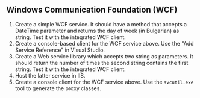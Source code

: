 ## Windows Communication Foundation (WCF)

1. Create a simple WCF service. It should have a method that accepts a DateTime parameter and returns the day of week (in Bulgarian) as string. Test it with the integrated WCF client.
2. Create a console-based client for the WCF service above. Use the "Add Service Reference" in Visual Studio.
3. Create a Web service library which accepts two string as parameters. It should return the number of times the second string contains the first string. Test it with the integrated WCF client.
4. Host the latter service in IIS.
5. Create a console client for the WCF service above. Use the `svcutil.exe` tool to generate the proxy classes.
